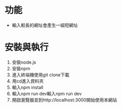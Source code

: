 # 功能
* 輸入較長的網址會產生一組短網址

# 安裝與執行
1. 安裝node.js
2. 安裝npm
3. 進入終端機使用git clone<url>下載
4. 用cd進入資料夾
5. 輸入npm install
6. 輸入npm run dev輸入npm run dev
7. 開啟瀏覽器並到http://localhost:3000開始使用本網站